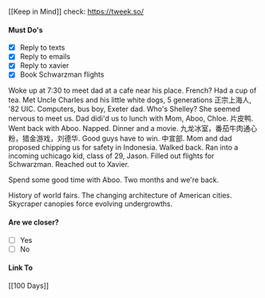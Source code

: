[[Keep in Mind]]
check: https://tweek.so/
#### Must Do's

- [x] Reply to texts
- [x] Reply to emails
- [x] Reply to xavier
- [x] Book Schwarzman flights

Woke up at 7:30 to meet dad at a cafe near his place. French? Had a cup of tea. Met Uncle Charles and his little white dogs, 5 generations 正宗上海人, '82 UIC. Computers, bus boy, Exeter dad. Who's Shelley? She seemed nervous to meet us. Dad didi'd us to lunch with Mom, Aboo, Chloe. 片皮鸭. Went back with Aboo. Napped. Dinner and a movie. 九龙冰室，番茄牛肉通心粉，猎金游戏，刘德华. Good guys have to win. 中宣部. Mom and dad proposed chipping us for safety in Indonesia. Walked back. Ran into a incoming uchicago kid, class of 29, Jason. Filled out flights for Schwarzman. Reached out to Xavier.

Spend some good time with Aboo. Two months and we're back. 

History of world fairs. The changing architecture of American cities. Skycraper canopies force evolving undergrowths.
#### Are we closer?
- [ ] Yes
- [ ] No
#### Link To
[[100 Days]]